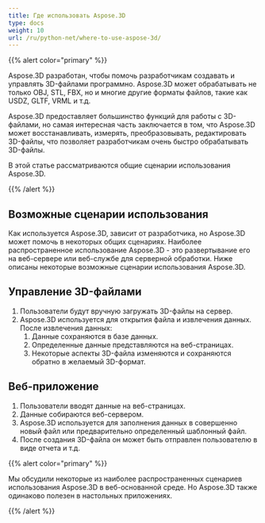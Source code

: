 ```yaml
---
title: Где использовать Aspose.3D
type: docs
weight: 10
url: /ru/python-net/where-to-use-aspose-3d/
---
```


{{% alert color="primary" %}} 

Aspose.3D разработан, чтобы помочь разработчикам создавать и управлять 3D-файлами программно. Aspose.3D может обрабатывать не только OBJ, STL, FBX, но и многие другие форматы файлов, такие как USDZ, GLTF, VRML и т.д.

Aspose.3D предоставляет большинство функций для работы с 3D-файлами, но самая интересная часть заключается в том, что Aspose.3D может восстанавливать, измерять, преобразовывать, редактировать 3D-файлы, что позволяет разработчикам очень быстро обрабатывать 3D-файлы.

В этой статье рассматриваются общие сценарии использования Aspose.3D.

{{% /alert %}} 
## **Возможные сценарии использования**
Как используется Aspose.3D, зависит от разработчика, но Aspose.3D может помочь в некоторых общих сценариях. Наиболее распространенное использование Aspose.3D - это развертывание его на веб-сервере или веб-службе для серверной обработки. Ниже описаны некоторые возможные сценарии использования Aspose.3D.
## **Управление 3D-файлами**
1. Пользователи будут вручную загружать 3D-файлы на сервер.
1. Aspose.3D используется для открытия файла и извлечения данных.
   После извлечения данных:
   1. Данные сохраняются в базе данных.
   1. Определенные данные представляются на веб-страницах.
   1. Некоторые аспекты 3D-файла изменяются и сохраняются обратно в желаемый 3D-формат.
## **Веб-приложение**
1. Пользователи вводят данные на веб-страницах.
1. Данные собираются веб-сервером.
1. Aspose.3D используется для заполнения данных в совершенно новый файл или предварительно определенный шаблонный файл.
1. После создания 3D-файла он может быть отправлен пользователю в виде отчета и т.д.

{{% alert color="primary" %}} 

Мы обсудили некоторые из наиболее распространенных сценариев использования Aspose.3D в веб-основанной среде. Но Aspose.3D также одинаково полезен в настольных приложениях.

{{% /alert %}}